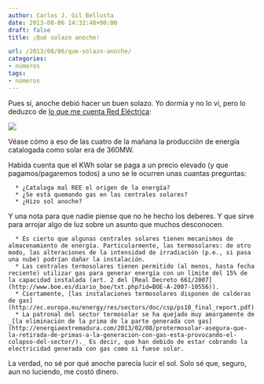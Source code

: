 ```yaml
---
author: Carlos J. Gil Bellosta
date: 2013-08-06 14:32:48+00:00
draft: false
title: ¡Qué solazo anoche!

url: /2013/08/06/que-solazo-anoche/
categories:
- números
tags:
- números
---
```


Pues sí, anoche debió hacer un buen solazo. Yo dormía y no lo vi, pero lo deduzco de [lo que me cuenta Red Eléctrica](https://demanda.ree.es/generacion_acumulada.html):

[![](/wp-uploads/2013/08/mix_electricidad.png)
](/wp-uploads/2013/08/mix_electricidad.png)

Véase cómo a eso de las cuatro de la mañana la producción de energía catalogada como solar era de 360MW.

Habida cuenta que el KWh solar se paga a un precio elevado (y que pagamos/pagaremos todos) a uno se le ocurren unas cuantas preguntas:



	  * ¿Cataloga mal REE el origen de la energía?
	  * ¿Se está quemando gas en las centrales solares?
	  * ¿Hizo sol anoche?

Y una nota para que nadie piense que no he hecho los deberes. Y que sirve para arrojar algo de luz sobre un asunto que muchos desconocen.

	  * Es cierto que algunas centrales solares tienen mecanismos de almacenamiento de energía. Particularmente, las termosolares: de otro modo, las alteraciones de la intensidad de irradiación (p.e., si pasa una nube) podrían dañar la instalación.
	  * Las centrales termosolares tienen permitido (al menos, hasta fecha reciente) utilizar gas para generar energía con un límite del 15% de la capacidad instalada (art. 2 del [Real Decreto 661/2007](http://www.boe.es/diario_boe/txt.php?id=BOE-A-2007-10556)).
	  * Ciertamente, [las instalaciones termosolares disponen de calderas de gas](http://ec.europa.eu/energy/res/sectors/doc/csp/ps10_final_report.pdf).
	  * La patronal del sector termosolar se ha quejado muy amargamente de _[la eliminación de la prima de la parte generada con gas](http://energiaextremadura.com/2013/02/08/protermosolar-asegura-que-la-retirada-de-primas-a-la-generacion-con-gas-esta-provocando-el-colapso-del-sector/)._ Es decir, que han debido de estar cobrando la electricidad generada con gas como si fuese solar.


La verdad, no sé por qué anoche parecía lucir el sol. Solo sé que, seguro, aun no luciendo, me costó dinero.
